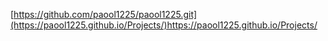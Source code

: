 [https://github.com/paool1225/paool1225.git](https://paool1225.github.io/Projects/)https://paool1225.github.io/Projects/
